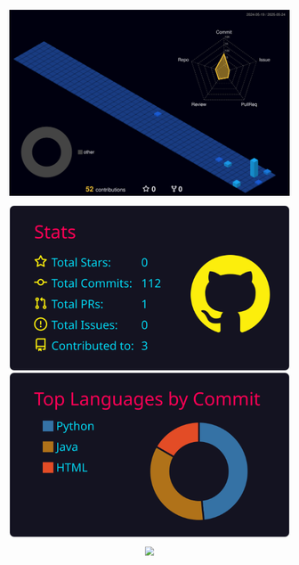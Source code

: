 ![Atividade](./profile-3d-contrib/profile-night-view.svg)

<p align="center">
  <a href="https://raw.githubusercontent.com/zzpropheta/zzpropheta/main/profile-summary-card-output/2077/3-stats.svg">
    <img src="https://raw.githubusercontent.com/zzpropheta/zzpropheta/main/profile-summary-card-output/2077/3-stats.svg" />
  <a href="https://raw.githubusercontent.com/zzpropheta/zzpropheta/main/profile-summary-card-output/2077/2-most-commit-language.svg">
    <img src="https://raw.githubusercontent.com/zzpropheta/zzpropheta/main/profile-summary-card-output/2077/2-most-commit-language.svg" />
  </a>
</p>

<p align="center">
  <a href="https://skillicons.dev">
    <img src="https://skillicons.dev/icons?i=git,js,html,css,github,java,py,vscode,idea,figma&perline=5&theme=dark"/>
  </a>
</p>

